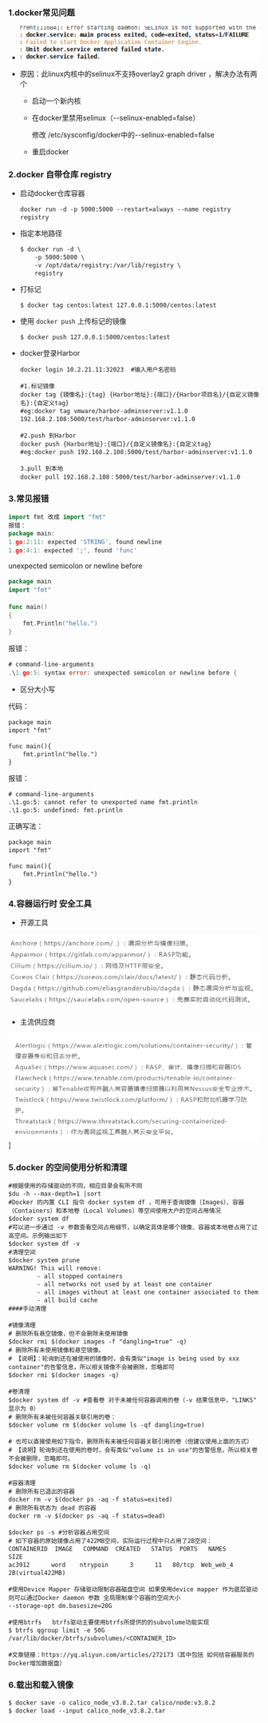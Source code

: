 

### 1.docker常见问题

- ![](dockerimage\问题1.png)

- 原因：此linux内核中的selinux不支持overlay2 graph driver ，解决办法有两个

  - 启动一个新内核

  - 在docker里禁用selinux（--selinux-enabled=false）

    修改 /etc/sysconfig/docker中的--selinux-enabled=false

  - 重启docker

### 2.docker 自带仓库 registry

- 启动docker仓库容器

  ```she
  docker run -d -p 5000:5000 --restart=always --name registry registry
  ```

- 指定本地路径

  ```she
  $ docker run -d \
      -p 5000:5000 \
      -v /opt/data/registry:/var/lib/registry \
      registry
  ```

- 打标记

  ```she
  $ docker tag centos:latest 127.0.0.1:5000/centos:latest
  ```

- 使用 `docker push` 上传标记的镜像 

  ```she
  $ docker push 127.0.0.1:5000/centos:latest
  ```

  

- docker登录Harbor

  ```she
  docker login 10.2.21.11:32023  #输入用户名密码
  
  #1.标记镜像
  docker tag {镜像名}:{tag} {Harbor地址}:{端口}/{Harbor项目名}/{自定义镜像名}:{自定义tag}
  #eg:docker tag vmware/harbor-adminserver:v1.1.0 192.168.2.108:5000/test/harbor-adminserver:v1.1.0
  
  #2.push 到Harbor
  docker push {Harbor地址}:{端口}/{自定义镜像名}:{自定义tag}
  #eg:docker push 192.168.2.108:5000/test/harbor-adminserver:v1.1.0
  
  3.pull 到本地
  docker pull 192.168.2.108：5000/test/harbor-adminserver:v1.1.0
  
  ```

  

  

### 3.常见报错

```go
import fmt 改成 import "fmt"
报错：
package main:
1.go:2:11: expected 'STRING', found newline
1.go:4:1: expected ';', found 'func'
```

unexpected semicolon or newline before 

```go
package main
import "fmt"

func main()
{
    fmt.Println("hello.")
}
```

报错：

```go
# command-line-arguments
.\1.go:5: syntax error: unexpected semicolon or newline before {
```

- 区分大小写

代码：

```
package main
import "fmt"

func main(){
    fmt.println("hello.")
}
```

报错：

```
# command-line-arguments  
.\1.go:5: cannot refer to unexported name fmt.println  
.\1.go:5: undefined: fmt.println  
```

正确写法： 

```
package main
import "fmt"

func main(){
    fmt.Println("hello.")
}
```

### 4.容器运行时 安全工具

- 开源工具

![](dockerimage\docker安全工具.png)

- 主流供应商

![](dockerimage\docker安全主流供应商.png)]

### 5.docker 的空间使用分析和清理

~~~shell
#根据使用的存储驱动的不同，相应目录会有所不同
$du -h --max-depth=1 |sort
#Docker 的内置 CLI 指令 docker system df ，可用于查询镜像（Images）、容器（Containers）和本地卷（Local Volumes）等空间使用大户的空间占用情况
$docker system df
#可以进一步通过 -v 参数查看空间占用细节，以确定具体是哪个镜像、容器或本地卷占用了过高空间。示例输出如下
$docker system df -v
#清理空间 
$docker system prune
WARNING! This will remove:
        - all stopped containers
        - all networks not used by at least one container
        - all images without at least one container associated to them
        - all build cache
####手动清理

#镜像清理
# 删除所有悬空镜像，但不会删除未使用镜像
$docker rmi $(docker images -f "dangling=true" -q)
# 删除所有未使用镜像和悬空镜像。
# 【说明】：轮询到还在被使用的镜像时，会有类似"image is being used by xxx container"的告警信息，所以相关镜像不会被删除，忽略即可
$docker rmi $(docker images -q)

#卷清理
$docker system df -v #查看卷 对于未被任何容器调用的卷（-v 结果信息中，"LINKS" 显示为 0）
# 删除所有未被任何容器关联引用的卷：
$docker volume rm $(docker volume ls -qf dangling=true)

# 也可以直接使用如下指令，删除所有未被任何容器关联引用的卷（但建议使用上面的方式）
# 【说明】轮询到还在使用的卷时，会有类似"volume is in use"的告警信息，所以相关卷不会被删除，忽略即可。
$docker volume rm $(docker volume ls -q)

#容器清理
# 删除所有已退出的容器
docker rm -v $(docker ps -aq -f status=exited)
# 删除所有状态为 dead 的容器
docker rm -v $(docker ps -aq -f status=dead)

$docker ps -s #分析容器占用空间 
# 如下容器的原始镜像占用了422MB空间，实际运行过程中只占用了2B空间：
CONTAINERID  IMAGE   COMMAND  CREATED   STATUS  PORTS   NAMES        SIZE
ac3912      word    ntrypoin      3      11   80/tcp  Web_web_4  2B(virtual422MB)

#使用Device Mapper 存储驱动限制容器磁盘空间 如果使用device mapper 作为底层驱动 则可以通过Docker daemon 参数 全局限制单个容器的空间大小
--storage-opt dm.basesize=20G 

#使用btrfs   btrfs驱动主要使用btrfs所提供的的subvolume功能实现
$ btrfs qgroup limit -e 50G /var/lib/docker/btrfs/subvolumes/<CONTAINER_ID>

#文章链接：https://yq.aliyun.com/articles/272173（其中包括 如何给容器服务的Docker增加数据盘）
~~~

### 6.载出和载入镜像

~~~shell
$ docker save -o calico_node_v3.8.2.tar calico/node:v3.8.2
$ docker load --input calico_node_v3.8.2.tar
~~~

